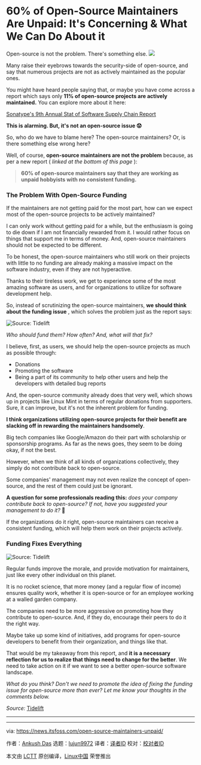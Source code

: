 [#]: subject: "60% of Open-Source Maintainers Are Unpaid: It's Concerning & What We Can Do About it"
[#]: via: "https://news.itsfoss.com/open-source-maintainers-unpaid/"
[#]: author: "Ankush Das https://news.itsfoss.com/author/ankush/"
[#]: collector: "lujun9972/lctt-scripts-1705972010"
[#]: translator: " "
[#]: reviewer: " "
[#]: publisher: " "
[#]: url: " "

60% of Open-Source Maintainers Are Unpaid: It's Concerning & What We Can Do About it
======
Open-source is not the problem. There's something else.
[![][1]][2]

Many raise their eyebrows towards the security-side of open-source, and say that numerous projects are not as actively maintained as the popular ones.

You might have heard people saying that, or maybe you have come across a report which says only **11% of open-source projects are actively maintained.** You can explore more about it here:

[Sonatype's 9th Annual Stat of Software Supply Chain Report][3]

**This is alarming. But, it's not an open-source issue 😟**

So, who do we have to blame here? The open-source maintainers? Or, is there something else wrong here?

Well, of course, **open-source maintainers are not the problem** because, as per a new report ( _linked at the bottom of this page_ ):

> **60% of open-source maintainers say that they are working as unpaid hobbyists with no consistent funding.**

### The Problem With Open-Source Funding

If the maintainers are not getting paid for the most part, how can we expect most of the open-source projects to be actively maintained?

I can only work without getting paid for a while, but the enthusiasm is going to die down if I am not financially rewarded from it. I would rather focus on things that support me in terms of money. And, open-source maintainers should not be expected to be different.

To be honest, the open-source maintainers who still work on their projects with little to no funding are already making a massive impact on the software industry, even if they are not hyperactive.

Thanks to their tireless work, we get to experience some of the most amazing software as users, and for organizations to utilize for software development help.

So, instead of scrutinizing the open-source maintainers, **we should think about the funding issue** , which solves the problem just as the report says:

![Source: Tidelift][4]

_Who should fund them? How often? And, what will that fix?_

I believe, first, as users, we should help the open-source projects as much as possible through:

  * Donations
  * Promoting the software
  * Being a part of its community to help other users and help the developers with detailed bug reports



And, the open-source community already does that very well, which shows up in projects like Linux Mint in terms of regular donations from supporters. Sure, it can improve, but it's not the inherent problem for funding.

**I think organizations utilizing open-source projects for their benefit are slacking off in rewarding the maintainers handsomely**.

Big tech companies like Google/Amazon do their part with scholarship or sponsorship programs. As far as the news goes, they seem to be doing okay, if not the best.

However, when we think of all kinds of organizations collectively, they simply do not contribute back to open-source.

Some companies' management may not even realize the concept of open-source, and the rest of them could just be ignorant.

**A question for some professionals reading this:** _does your company contribute back to open-source? If not, have you suggested your management to do it?_ 🤔

If the organizations do it right, open-source maintainers can receive a consistent funding, which will help them work on their projects actively.

### Funding Fixes Everything

![Source: Tidelift][5]

Regular funds improve the morale, and provide motivation for maintainers, just like every other individual on this planet.

It is no rocket science, that more money (and a regular flow of income) ensures quality work, whether it is open-source or for an employee working at a walled garden company.

The companies need to be more aggressive on promoting how they contribute to open-source. And, if they do, encourage their peers to do it the right way.

Maybe take up some kind of initiatives, add programs for open-source developers to benefit from their organization, and things like that.

That would be my takeaway from this report, and **it is a necessary reflection for us to realize that things need to change for the better**. We need to take action on it if we want to see a better open-source software landscape.

_What do you think? Don't we need to promote the idea of fixing the funding issue for open-source more than ever? Let me know your thoughts in the comments below._

_Source:_ [Tidelift][6]

* * *

--------------------------------------------------------------------------------

via: https://news.itsfoss.com/open-source-maintainers-unpaid/

作者：[Ankush Das][a]
选题：[lujun9972][b]
译者：[译者ID](https://github.com/译者ID)
校对：[校对者ID](https://github.com/校对者ID)

本文由 [LCTT](https://github.com/LCTT/TranslateProject) 原创编译，[Linux中国](https://linux.cn/) 荣誉推出

[a]: https://news.itsfoss.com/author/ankush/
[b]: https://github.com/lujun9972
[1]: https://news.itsfoss.com/assets/images/pikapods-banner-v3.webp
[2]: https://www.pikapods.com/?utm_campaign=banner-2024-05&utm_source=itsfoss
[3]: https://www.sonatype.com/en/press-releases/sonatype-9th-annual-state-of-the-software-supply-chain-report
[4]: https://news.itsfoss.com/content/images/2024/09/Tidelift-2024-more-work.png
[5]: https://news.itsfoss.com/content/images/2024/09/Tidelift-2024-paid-work-1.png
[6]: https://blog.tidelift.com/the-more-maintainers-are-paid-the-more-improvements-they-make-to-their-projects
